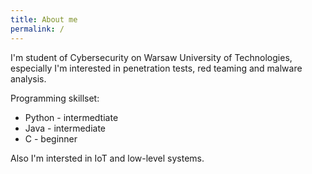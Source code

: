 ```yaml
---
title: About me
permalink: /
---
```


I'm student of Cybersecurity on Warsaw University of Technologies, especially I'm interested in penetration tests, red teaming and malware analysis. 

Programming skillset:
* Python - intermedtiate
* Java - intermediate
* C - beginner

Also I'm intersted in IoT and low-level systems.


